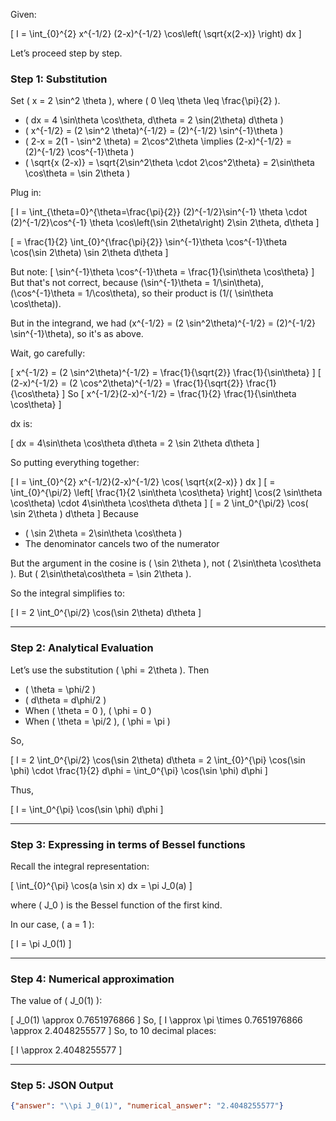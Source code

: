 Given:

\[
I = \int_{0}^{2} x^{-1/2} (2-x)^{-1/2} \cos\left( \sqrt{x(2-x)} \right) dx
\]

Let’s proceed step by step.

### Step 1: Substitution

Set \( x = 2 \sin^2 \theta \), where \( 0 \leq \theta \leq \frac{\pi}{2} \).

- \( dx = 4 \sin\theta \cos\theta\, d\theta = 2 \sin(2\theta) d\theta \)
- \( x^{-1/2} = (2 \sin^2 \theta)^{-1/2} = (2)^{-1/2} \sin^{-1}\theta \)
- \( 2-x = 2(1 - \sin^2 \theta) = 2\cos^2\theta \implies (2-x)^{-1/2} = (2)^{-1/2} \cos^{-1}\theta \)
- \( \sqrt{x (2-x)} = \sqrt{2\sin^2\theta \cdot 2\cos^2\theta} = 2\sin\theta \cos\theta = \sin 2\theta \)

Plug in:

\[
I = \int_{\theta=0}^{\theta=\frac{\pi}{2}} 
(2)^{-1/2}\sin^{-1} \theta \cdot (2)^{-1/2}\cos^{-1} \theta \cos\left(\sin 2\theta\right) 2\sin 2\theta\, d\theta
\]

\[
= \frac{1}{2} \int_{0}^{\frac{\pi}{2}} \sin^{-1}\theta \cos^{-1}\theta \cos(\sin 2\theta) \sin 2\theta d\theta
\]

But note:
\[
\sin^{-1}\theta \cos^{-1}\theta = \frac{1}{\sin\theta \cos\theta}
\]
But that's not correct, because \(\sin^{-1}\theta = 1/\sin\theta\), \(\cos^{-1}\theta = 1/\cos\theta\), so their product is \(1/( \sin\theta \cos\theta)\).

But in the integrand, we had \(x^{-1/2} = (2 \sin^2\theta)^{-1/2} = (2)^{-1/2} \sin^{-1}\theta\), so it's as above.

Wait, go carefully:

\[
x^{-1/2} = (2 \sin^2\theta)^{-1/2} = \frac{1}{\sqrt{2}} \frac{1}{\sin\theta}
\]
\[
(2-x)^{-1/2} = (2 \cos^2\theta)^{-1/2} = \frac{1}{\sqrt{2}} \frac{1}{\cos\theta}
\]
So
\[
x^{-1/2}(2-x)^{-1/2} = \frac{1}{2} \frac{1}{\sin\theta \cos\theta}
\]

dx is:

\[
dx = 4\sin\theta \cos\theta d\theta = 2 \sin 2\theta d\theta
\]

So putting everything together:

\[
I = \int_{0}^{2} x^{-1/2}(2-x)^{-1/2} \cos( \sqrt{x(2-x)} ) dx
\]
\[
= \int_{0}^{\pi/2} \left[ \frac{1}{2 \sin\theta \cos\theta} \right] \cos(2 \sin\theta \cos\theta) \cdot 4\sin\theta \cos\theta d\theta
\]
\[
= 2 \int_0^{\pi/2} \cos( \sin 2\theta ) d\theta
\]
Because 

- \( \sin 2\theta = 2\sin\theta \cos\theta \)
- The denominator cancels two of the numerator

But the argument in the cosine is \( \sin 2\theta \), not \( 2\sin\theta \cos\theta \). But \( 2\sin\theta\cos\theta = \sin 2\theta \).

So the integral simplifies to:

\[
I = 2 \int_0^{\pi/2} \cos(\sin 2\theta) d\theta
\]

---

### Step 2: Analytical Evaluation

Let’s use the substitution \( \phi = 2\theta \). Then

- \( \theta = \phi/2 \)
- \( d\theta = d\phi/2 \)
- When \( \theta = 0 \), \( \phi = 0 \)
- When \( \theta = \pi/2 \), \( \phi = \pi \)

So,

\[
I = 2 \int_0^{\pi/2} \cos(\sin 2\theta) d\theta
= 2 \int_{0}^{\pi} \cos(\sin \phi) \cdot \frac{1}{2} d\phi
= \int_0^{\pi} \cos(\sin \phi) d\phi
\]

Thus,

\[
I = \int_0^{\pi} \cos(\sin \phi) d\phi
\]

---

### Step 3: Expressing in terms of Bessel functions

Recall the integral representation:

\[
\int_{0}^{\pi} \cos(a \sin x) dx = \pi J_0(a)
\]

where \( J_0 \) is the Bessel function of the first kind.

In our case, \( a = 1 \):

\[
I = \pi J_0(1)
\]

---

### Step 4: Numerical approximation

The value of \( J_0(1) \):

\[
J_0(1) \approx 0.7651976866
\]
So,
\[
I \approx \pi \times 0.7651976866 \approx 2.4048255577
\]
So, to 10 decimal places:

\[
I \approx 2.4048255577
\]

---

### Step 5: JSON Output

```json
{"answer": "\\pi J_0(1)", "numerical_answer": "2.4048255577"}
```